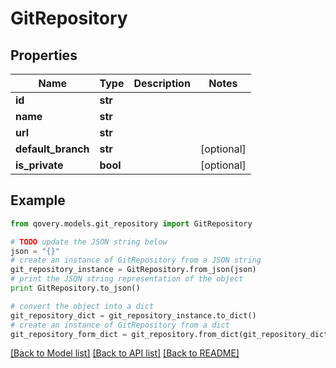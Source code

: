 # GitRepository


## Properties

Name | Type | Description | Notes
------------ | ------------- | ------------- | -------------
**id** | **str** |  | 
**name** | **str** |  | 
**url** | **str** |  | 
**default_branch** | **str** |  | [optional] 
**is_private** | **bool** |  | [optional] 

## Example

```python
from qovery.models.git_repository import GitRepository

# TODO update the JSON string below
json = "{}"
# create an instance of GitRepository from a JSON string
git_repository_instance = GitRepository.from_json(json)
# print the JSON string representation of the object
print GitRepository.to_json()

# convert the object into a dict
git_repository_dict = git_repository_instance.to_dict()
# create an instance of GitRepository from a dict
git_repository_form_dict = git_repository.from_dict(git_repository_dict)
```
[[Back to Model list]](../README.md#documentation-for-models) [[Back to API list]](../README.md#documentation-for-api-endpoints) [[Back to README]](../README.md)


